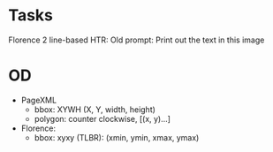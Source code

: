 
# Tasks
Florence 2 line-based HTR: <SwedishHTR>
Old prompt: <SwedishHTR>Print out the text in this image

# OD
- PageXML 
    - bbox: XYWH (X, Y, width, height)
    - polygon: counter clockwise, [(x, y)...]
- Florence:
    - bbox: xyxy (TLBR): (xmin, ymin, xmax, ymax)